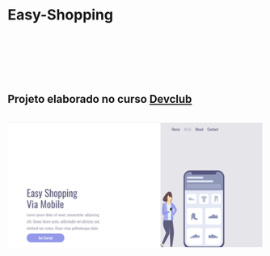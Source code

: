 <h1>Easy-Shopping<h1/>
<br>
<br>
<h2>Projeto elaborado no curso <a href="https://rodolfomori.com.br/devclub/">Devclub</a></h2>
<br>
 <img src="https://github.com/jorgenetoo/Easy-Shopping/blob/master/Assets/Captura%20Tela.png?raw=true">
  
